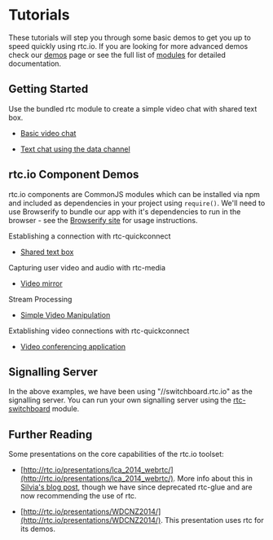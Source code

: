 # Tutorials

These tutorials will step you through some basic demos to get you up to speed quickly using rtc.io. If you are looking for more advanced demos check our [demos](demos.html) page or see the full list of [modules](modules.html) for detailed documentation.

## Getting Started

Use the bundled rtc module to create a simple video chat with shared text box.

- [Basic video chat](tutorial-rtc-video-chat.html)

- [Text chat using the data channel](tutorial-rtc-text-chat.html)

## rtc.io Component Demos

rtc.io components are CommonJS modules which can be installed via npm and included as dependencies in your project using `require()`. We'll need to use Browserify to bundle our app with it's dependencies to run in the browser - see the [Browserify site](http://browserify.org/) for usage instructions.

Establishing a connection with rtc-quickconnect
- [Shared text box](tutorial-simple-text-share.html)

Capturing user video and audio with rtc-media
- [Video mirror](tutorial-simple-video-mirror.html)

Stream Processing
- [Simple Video Manipulation](tutorial-simple-manipulation.html)

Extablishing video connections with rtc-quickconnect
- [Video conferencing application](tutorial-quickconnect-videoconferencing.html)


## Signalling Server

In the above examples, we have been using "//switchboard.rtc.io" as the signalling server. You can run your own signalling server using the [rtc-switchboard](module-rtc-switchboard.html) module.

<!-- ### Signalling

- [Simple Signalling using Socket.IO (Part 1)](tutorial-simple-signalling-socket-io-part1.html)
- [Simple Signalling using Socket.IO (Part 2)](tutorial-simple-signalling-socket-io-part2.html)
 -->

## Further Reading

Some presentations on the core capabilities of the rtc.io toolset:

- [http://rtc.io/presentations/lca_2014_webrtc/](http://rtc.io/presentations/lca_2014_webrtc/). More info about this in [Silvia's blog post](http://gingertech.net/2014/01/08/use-deck-js-as-a-remote-presentation-tool/), though we have since deprecated rtc-glue and are now recommending the use of rtc.

- [http://rtc.io/presentations/WDCNZ2014/](http://rtc.io/presentations/WDCNZ2014/). This presentation uses rtc for its demos.
